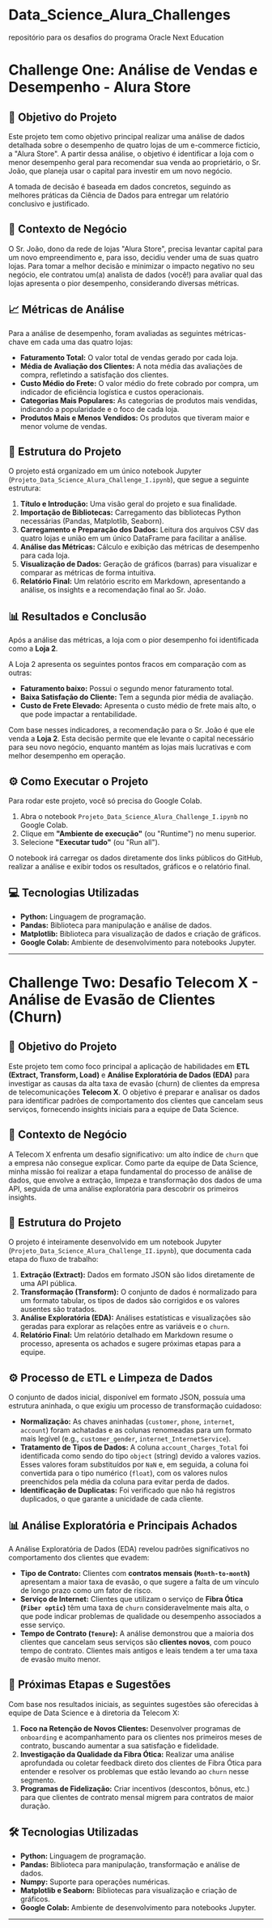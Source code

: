 # Data_Science_Alura_Challenges
repositório para os desafios do programa Oracle Next Education

# Challenge One: Análise de Vendas e Desempenho - Alura Store

## 🎯 Objetivo do Projeto

Este projeto tem como objetivo principal realizar uma análise de dados detalhada sobre o desempenho de quatro lojas de um e-commerce fictício, a "Alura Store". A partir dessa análise, o objetivo é identificar a loja com o menor desempenho geral para recomendar sua venda ao proprietário, o Sr. João, que planeja usar o capital para investir em um novo negócio.

A tomada de decisão é baseada em dados concretos, seguindo as melhores práticas da Ciência de Dados para entregar um relatório conclusivo e justificado.

## 💼 Contexto de Negócio

O Sr. João, dono da rede de lojas "Alura Store", precisa levantar capital para um novo empreendimento e, para isso, decidiu vender uma de suas quatro lojas. Para tomar a melhor decisão e minimizar o impacto negativo no seu negócio, ele contratou um(a) analista de dados (você!) para avaliar qual das lojas apresenta o pior desempenho, considerando diversas métricas.

## 📈 Métricas de Análise

Para a análise de desempenho, foram avaliadas as seguintes métricas-chave em cada uma das quatro lojas:

* **Faturamento Total:** O valor total de vendas gerado por cada loja.
* **Média de Avaliação dos Clientes:** A nota média das avaliações de compra, refletindo a satisfação dos clientes.
* **Custo Médio do Frete:** O valor médio do frete cobrado por compra, um indicador de eficiência logística e custos operacionais.
* **Categorias Mais Populares:** As categorias de produtos mais vendidas, indicando a popularidade e o foco de cada loja.
* **Produtos Mais e Menos Vendidos:** Os produtos que tiveram maior e menor volume de vendas.

## 📁 Estrutura do Projeto

O projeto está organizado em um único notebook Jupyter (`Projeto_Data_Science_Alura_Challenge_I.ipynb`), que segue a seguinte estrutura:

1.  **Título e Introdução:** Uma visão geral do projeto e sua finalidade.
2.  **Importação de Bibliotecas:** Carregamento das bibliotecas Python necessárias (Pandas, Matplotlib, Seaborn).
3.  **Carregamento e Preparação dos Dados:** Leitura dos arquivos CSV das quatro lojas e união em um único DataFrame para facilitar a análise.
4.  **Análise das Métricas:** Cálculo e exibição das métricas de desempenho para cada loja.
5.  **Visualização de Dados:** Geração de gráficos (barras) para visualizar e comparar as métricas de forma intuitiva.
6.  **Relatório Final:** Um relatório escrito em Markdown, apresentando a análise, os insights e a recomendação final ao Sr. João.

## 📊 Resultados e Conclusão

Após a análise das métricas, a loja com o pior desempenho foi identificada como a **Loja 2**.

A Loja 2 apresenta os seguintes pontos fracos em comparação com as outras:
* **Faturamento baixo:** Possui o segundo menor faturamento total.
* **Baixa Satisfação do Cliente:** Tem a segunda pior média de avaliação.
* **Custo de Frete Elevado:** Apresenta o custo médio de frete mais alto, o que pode impactar a rentabilidade.

Com base nesses indicadores, a recomendação para o Sr. João é que ele venda a **Loja 2**. Esta decisão permite que ele levante o capital necessário para seu novo negócio, enquanto mantém as lojas mais lucrativas e com melhor desempenho em operação.

## ⚙️ Como Executar o Projeto

Para rodar este projeto, você só precisa do Google Colab.
1.  Abra o notebook `Projeto_Data_Science_Alura_Challenge_I.ipynb` no Google Colab.
2.  Clique em **"Ambiente de execução"** (ou "Runtime") no menu superior.
3.  Selecione **"Executar tudo"** (ou "Run all").

O notebook irá carregar os dados diretamente dos links públicos do GitHub, realizar a análise e exibir todos os resultados, gráficos e o relatório final.

## 💻 Tecnologias Utilizadas

* **Python:** Linguagem de programação.
* **Pandas:** Biblioteca para manipulação e análise de dados.
* **Matplotlib:** Biblioteca para visualização de dados e criação de gráficos.
* **Google Colab:** Ambiente de desenvolvimento para notebooks Jupyter.

---
# Challenge Two: Desafio Telecom X - Análise de Evasão de Clientes (Churn)

## 🎯 Objetivo do Projeto

Este projeto tem como foco principal a aplicação de habilidades em **ETL (Extract, Transform, Load)** e **Análise Exploratória de Dados (EDA)** para investigar as causas da alta taxa de evasão (churn) de clientes da empresa de telecomunicações **Telecom X**. O objetivo é preparar e analisar os dados para identificar padrões de comportamento dos clientes que cancelam seus serviços, fornecendo insights iniciais para a equipe de Data Science.

## 💼 Contexto de Negócio

A Telecom X enfrenta um desafio significativo: um alto índice de `churn` que a empresa não consegue explicar. Como parte da equipe de Data Science, minha missão foi realizar a etapa fundamental do processo de análise de dados, que envolve a extração, limpeza e transformação dos dados de uma API, seguida de uma análise exploratória para descobrir os primeiros insights.

## 📂 Estrutura do Projeto

O projeto é inteiramente desenvolvido em um notebook Jupyter (`Projeto_Data_Science_Alura_Challenge_II.ipynb`), que documenta cada etapa do fluxo de trabalho:

1.  **Extração (Extract):** Dados em formato JSON são lidos diretamente de uma API pública.
2.  **Transformação (Transform):** O conjunto de dados é normalizado para um formato tabular, os tipos de dados são corrigidos e os valores ausentes são tratados.
3.  **Análise Exploratória (EDA):** Análises estatísticas e visualizações são geradas para explorar as relações entre as variáveis e o `churn`.
4.  **Relatório Final:** Um relatório detalhado em Markdown resume o processo, apresenta os achados e sugere próximas etapas para a equipe.

## ⚙️ Processo de ETL e Limpeza de Dados

O conjunto de dados inicial, disponível em formato JSON, possuía uma estrutura aninhada, o que exigiu um processo de transformação cuidadoso:

* **Normalização:** As chaves aninhadas (`customer`, `phone`, `internet`, `account`) foram achatadas e as colunas renomeadas para um formato mais legível (e.g., `customer_gender`, `internet_InternetService`).
* **Tratamento de Tipos de Dados:** A coluna `account_Charges_Total` foi identificada como sendo do tipo `object` (string) devido a valores vazios. Esses valores foram substituídos por `NaN` e, em seguida, a coluna foi convertida para o tipo numérico (`float`), com os valores nulos preenchidos pela média da coluna para evitar perda de dados.
* **Identificação de Duplicatas:** Foi verificado que não há registros duplicados, o que garante a unicidade de cada cliente.

## 📊 Análise Exploratória e Principais Achados

A Análise Exploratória de Dados (EDA) revelou padrões significativos no comportamento dos clientes que evadem:

* **Tipo de Contrato:** Clientes com **contratos mensais (`Month-to-month`)** apresentam a maior taxa de evasão, o que sugere a falta de um vínculo de longo prazo como um fator de risco.
* **Serviço de Internet:** Clientes que utilizam o serviço de **Fibra Ótica (`Fiber optic`)** têm uma taxa de `churn` consideravelmente mais alta, o que pode indicar problemas de qualidade ou desempenho associados a esse serviço.
* **Tempo de Contrato (`Tenure`):** A análise demonstrou que a maioria dos clientes que cancelam seus serviços são **clientes novos**, com pouco tempo de contrato. Clientes mais antigos e leais tendem a ter uma taxa de evasão muito menor.

## 🚀 Próximas Etapas e Sugestões

Com base nos resultados iniciais, as seguintes sugestões são oferecidas à equipe de Data Science e à diretoria da Telecom X:

1.  **Foco na Retenção de Novos Clientes:** Desenvolver programas de `onboarding` e acompanhamento para os clientes nos primeiros meses de contrato, buscando aumentar a sua satisfação e fidelidade.
2.  **Investigação da Qualidade da Fibra Ótica:** Realizar uma análise aprofundada ou coletar feedback direto dos clientes de Fibra Ótica para entender e resolver os problemas que estão levando ao `churn` nesse segmento.
3.  **Programas de Fidelização:** Criar incentivos (descontos, bônus, etc.) para que clientes de contrato mensal migrem para contratos de maior duração.

## 🛠️ Tecnologias Utilizadas

* **Python:** Linguagem de programação.
* **Pandas:** Biblioteca para manipulação, transformação e análise de dados.
* **Numpy:** Suporte para operações numéricas.
* **Matplotlib e Seaborn:** Bibliotecas para visualização e criação de gráficos.
* **Google Colab:** Ambiente de desenvolvimento para notebooks Jupyter.

---

